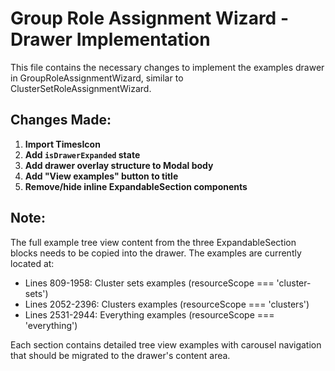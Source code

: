 # Group Role Assignment Wizard - Drawer Implementation

This file contains the necessary changes to implement the examples drawer in GroupRoleAssignmentWizard, similar to ClusterSetRoleAssignmentWizard.

## Changes Made:

1. **Import TimesIcon**
2. **Add `isDrawerExpanded` state**
3. **Add drawer overlay structure to Modal body**
4. **Add "View examples" button to title**
5. **Remove/hide inline ExpandableSection components**

## Note:
The full example tree view content from the three ExpandableSection blocks needs to be copied into the drawer.
The examples are currently located at:
- Lines 809-1958: Cluster sets examples (resourceScope === 'cluster-sets')
- Lines 2052-2396: Clusters examples (resourceScope === 'clusters')  
- Lines 2531-2944: Everything examples (resourceScope === 'everything')

Each section contains detailed tree view examples with carousel navigation that should be migrated to the drawer's content area.

